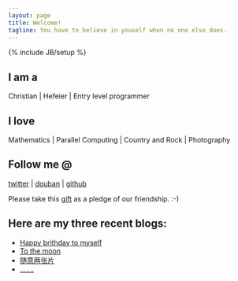 ```yaml
---
layout: page
title: Welcome!
tagline: You have to believe in youself when no one else does.
---
```

{% include JB/setup %}

## I am a
Christian | Hefeier | Entry level programmer

## I love
Mathematics | Parallel Computing | Country and Rock | Photography

## Follow me @
[twitter](https://twitter.com/ailurus1991) | [douban](http://www.douban.com/people/ailurus1991/) | [github](https://github.com/pandachow)

Please take this [gift](/assets/files/misc/gift.gif) as a pledge of our friendship. :-)

## Here are my three recent blogs:
* [Happy brithday to myself](http://xiaoxiongmao.me/life/2013/04/11/happy-birthday-to-myself/)
* [To the moon](http://xiaoxiongmao.me/life/2013/02/24/to-the-moon/)
* [随意两张片](http://xiaoxiongmao.me/life/2013/02/01/two-pictures-recall-my-memory/)
* [.......](http://xiaoxiongmao.me/archive.html)